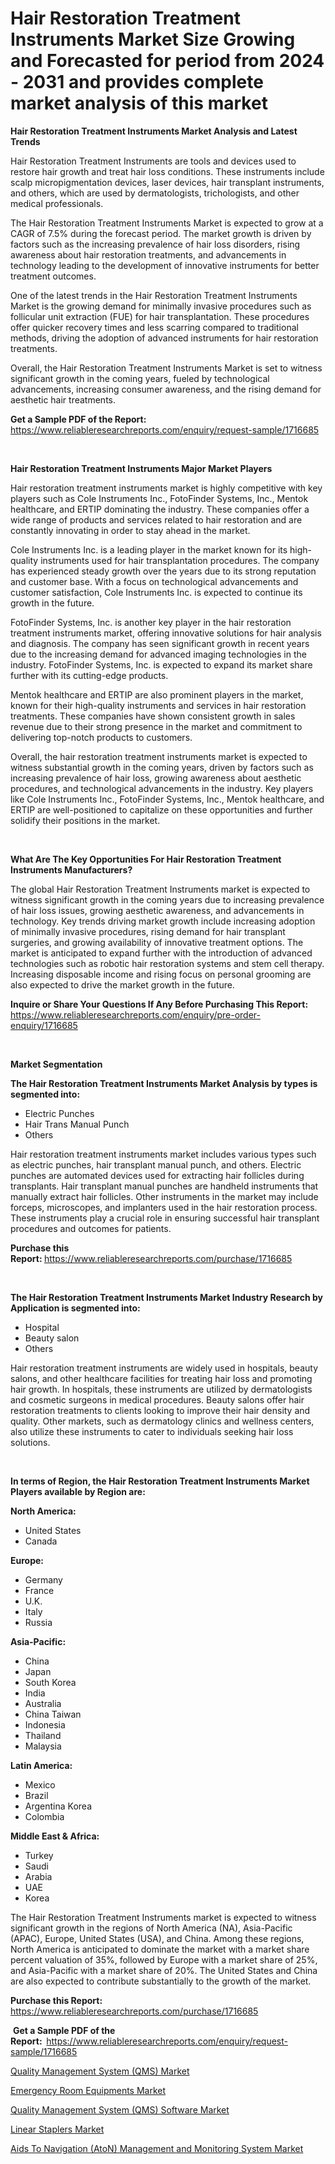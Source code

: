 <p><h1>Hair Restoration Treatment Instruments Market Size Growing and Forecasted for period from 2024 - 2031 and provides complete market analysis of this market</h1></p><p><strong>Hair Restoration Treatment Instruments Market Analysis and Latest Trends</strong></p>
<p><p>Hair Restoration Treatment Instruments are tools and devices used to restore hair growth and treat hair loss conditions. These instruments include scalp micropigmentation devices, laser devices, hair transplant instruments, and others, which are used by dermatologists, trichologists, and other medical professionals.</p><p>The Hair Restoration Treatment Instruments Market is expected to grow at a CAGR of 7.5% during the forecast period. The market growth is driven by factors such as the increasing prevalence of hair loss disorders, rising awareness about hair restoration treatments, and advancements in technology leading to the development of innovative instruments for better treatment outcomes.</p><p>One of the latest trends in the Hair Restoration Treatment Instruments Market is the growing demand for minimally invasive procedures such as follicular unit extraction (FUE) for hair transplantation. These procedures offer quicker recovery times and less scarring compared to traditional methods, driving the adoption of advanced instruments for hair restoration treatments.</p><p>Overall, the Hair Restoration Treatment Instruments Market is set to witness significant growth in the coming years, fueled by technological advancements, increasing consumer awareness, and the rising demand for aesthetic hair treatments.</p></p>
<p><strong>Get a Sample PDF of the Report:&nbsp;</strong> <a href="https://www.reliableresearchreports.com/enquiry/request-sample/1716685">https://www.reliableresearchreports.com/enquiry/request-sample/1716685</a></p>
<p>&nbsp;</p>
<p><strong>Hair Restoration Treatment Instruments Major Market Players</strong></p>
<p><p>Hair restoration treatment instruments market is highly competitive with key players such as Cole Instruments Inc., FotoFinder Systems, Inc., Mentok healthcare, and ERTIP dominating the industry. These companies offer a wide range of products and services related to hair restoration and are constantly innovating in order to stay ahead in the market.</p><p>Cole Instruments Inc. is a leading player in the market known for its high-quality instruments used for hair transplantation procedures. The company has experienced steady growth over the years due to its strong reputation and customer base. With a focus on technological advancements and customer satisfaction, Cole Instruments Inc. is expected to continue its growth in the future.</p><p>FotoFinder Systems, Inc. is another key player in the hair restoration treatment instruments market, offering innovative solutions for hair analysis and diagnosis. The company has seen significant growth in recent years due to the increasing demand for advanced imaging technologies in the industry. FotoFinder Systems, Inc. is expected to expand its market share further with its cutting-edge products.</p><p>Mentok healthcare and ERTIP are also prominent players in the market, known for their high-quality instruments and services in hair restoration treatments. These companies have shown consistent growth in sales revenue due to their strong presence in the market and commitment to delivering top-notch products to customers.</p><p>Overall, the hair restoration treatment instruments market is expected to witness substantial growth in the coming years, driven by factors such as increasing prevalence of hair loss, growing awareness about aesthetic procedures, and technological advancements in the industry. Key players like Cole Instruments Inc., FotoFinder Systems, Inc., Mentok healthcare, and ERTIP are well-positioned to capitalize on these opportunities and further solidify their positions in the market.</p></p>
<p>&nbsp;</p>
<p><strong>What Are The Key Opportunities For Hair Restoration Treatment Instruments Manufacturers?</strong></p>
<p><p>The global Hair Restoration Treatment Instruments market is expected to witness significant growth in the coming years due to increasing prevalence of hair loss issues, growing aesthetic awareness, and advancements in technology. Key trends driving market growth include increasing adoption of minimally invasive procedures, rising demand for hair transplant surgeries, and growing availability of innovative treatment options. The market is anticipated to expand further with the introduction of advanced technologies such as robotic hair restoration systems and stem cell therapy. Increasing disposable income and rising focus on personal grooming are also expected to drive the market growth in the future.</p></p>
<p><strong>Inquire or Share Your Questions If Any Before Purchasing This Report:</strong> <a href="https://www.reliableresearchreports.com/enquiry/pre-order-enquiry/1716685">https://www.reliableresearchreports.com/enquiry/pre-order-enquiry/1716685</a></p>
<p>&nbsp;</p>
<p><strong>Market Segmentation</strong></p>
<p><strong>The Hair Restoration Treatment Instruments Market Analysis by types is segmented into:</strong></p>
<p><ul><li>Electric Punches</li><li>Hair Trans Manual Punch</li><li>Others</li></ul></p>
<p><p>Hair restoration treatment instruments market includes various types such as electric punches, hair transplant manual punch, and others. Electric punches are automated devices used for extracting hair follicles during transplants. Hair transplant manual punches are handheld instruments that manually extract hair follicles. Other instruments in the market may include forceps, microscopes, and implanters used in the hair restoration process. These instruments play a crucial role in ensuring successful hair transplant procedures and outcomes for patients.</p></p>
<p><strong>Purchase this Report:&nbsp;</strong><a href="https://www.reliableresearchreports.com/purchase/1716685">https://www.reliableresearchreports.com/purchase/1716685</a></p>
<p>&nbsp;</p>
<p><strong>The Hair Restoration Treatment Instruments Market Industry Research by Application is segmented into:</strong></p>
<p><ul><li>Hospital</li><li>Beauty salon</li><li>Others</li></ul></p>
<p><p>Hair restoration treatment instruments are widely used in hospitals, beauty salons, and other healthcare facilities for treating hair loss and promoting hair growth. In hospitals, these instruments are utilized by dermatologists and cosmetic surgeons in medical procedures. Beauty salons offer hair restoration treatments to clients looking to improve their hair density and quality. Other markets, such as dermatology clinics and wellness centers, also utilize these instruments to cater to individuals seeking hair loss solutions.</p></p>
<p>&nbsp;</p>
<p><strong>In terms of Region, the Hair Restoration Treatment Instruments Market Players available by Region are:</strong></p>
<p>
    <p> <strong> North America: </strong>
        <ul>
            <li>United States</li>
            <li>Canada</li>
        </ul>
        </p> 
    <p> <strong> Europe: </strong>
        <ul>
            <li>Germany</li>
            <li>France</li>
            <li>U.K.</li>
            <li>Italy</li>
            <li>Russia</li>
        </ul>
        </p> 
    <p> <strong> Asia-Pacific: </strong>
        <ul>
            <li>China</li>
            <li>Japan</li>
            <li>South Korea</li>
            <li>India</li>
            <li>Australia</li>
            <li>China Taiwan</li>
            <li>Indonesia</li>
            <li>Thailand</li>
            <li>Malaysia</li>
        </ul>
        </p> 
    <p> <strong> Latin America: </strong>
        <ul>
            <li>Mexico</li>
            <li>Brazil</li>
            <li>Argentina Korea</li>
            <li>Colombia</li>
        </ul>
        </p> 
    <p> <strong> Middle East & Africa: </strong>
        <ul>
            <li>Turkey</li>
            <li>Saudi</li>
            <li>Arabia</li>
            <li>UAE</li>
            <li>Korea</li>
        </ul>
    </p>
    </p>
<p><p>The Hair Restoration Treatment Instruments market is expected to witness significant growth in the regions of North America (NA), Asia-Pacific (APAC), Europe, United States (USA), and China. Among these regions, North America is anticipated to dominate the market with a market share percent valuation of 35%, followed by Europe with a market share of 25%, and Asia-Pacific with a market share of 20%. The United States and China are also expected to contribute substantially to the growth of the market.</p></p>
<p><strong>Purchase this Report: </strong><a href="https://www.reliableresearchreports.com/purchase/1716685">https://www.reliableresearchreports.com/purchase/1716685</a></p>
<p>&nbsp;<strong>Get a Sample PDF of the Report:&nbsp;&nbsp;</strong><a href="https://www.reliableresearchreports.com/enquiry/request-sample/1716685">https://www.reliableresearchreports.com/enquiry/request-sample/1716685</a></p>
<p><strong></strong></p>
<p><p><a href="https://medium.com/@cleocarroll2022/decoding-quality-management-system-qms-market-metrics-market-share-trends-and-growth-patterns-b52efd9ca0a9">Quality Management System (QMS) Market</a></p><p><a href="https://github.com/CliffMedina6/Market-Research-Report-List-3/blob/main/emergency-room-equipments-market.md">Emergency Room Equipments Market</a></p><p><a href="https://medium.com/@cleocarroll2022/analyzing-quality-management-system-qms-software-market-global-industry-perspective-and-forecast-687a99bc1d42">Quality Management System (QMS) Software Market</a></p><p><a href="https://github.com/Sinjinluong3e0awx2m195k76/Market-Research-Report-List-1/blob/main/linear-staplers-market.md">Linear Staplers Market</a></p><p><a href="https://medium.com/@cleocarroll2022/aids-to-navigation-aton-management-and-monitoring-system-market-trends-and-market-analysis-6b76290cab30">Aids To Navigation (AtoN) Management and Monitoring System Market</a></p></p>